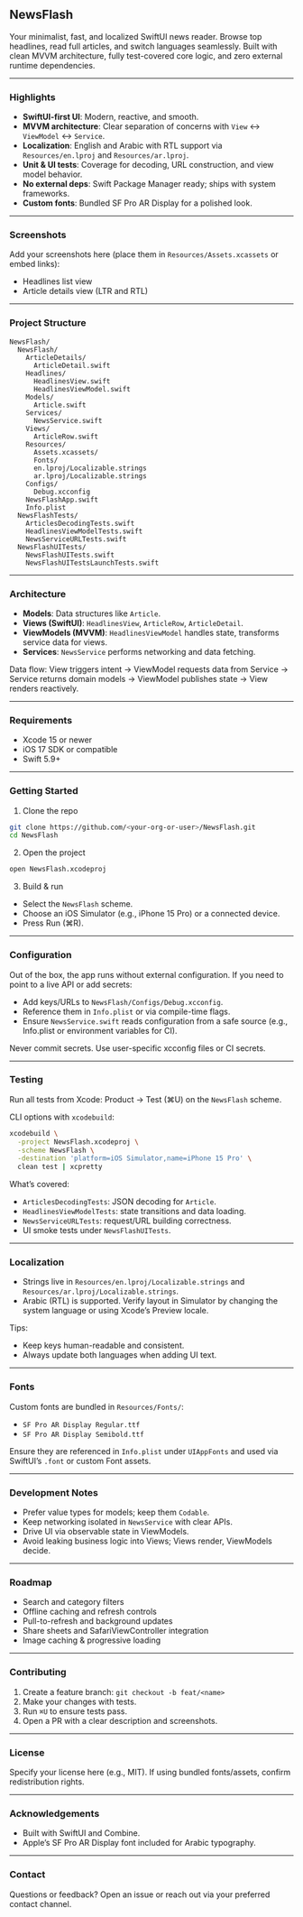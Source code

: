 ## NewsFlash

Your minimalist, fast, and localized SwiftUI news reader. Browse top headlines, read full articles, and switch languages seamlessly. Built with clean MVVM architecture, fully test-covered core logic, and zero external runtime dependencies.

---

### Highlights

- **SwiftUI-first UI**: Modern, reactive, and smooth.
- **MVVM architecture**: Clear separation of concerns with `View` ↔ `ViewModel` ↔ `Service`.
- **Localization**: English and Arabic with RTL support via `Resources/en.lproj` and `Resources/ar.lproj`.
- **Unit & UI tests**: Coverage for decoding, URL construction, and view model behavior.
- **No external deps**: Swift Package Manager ready; ships with system frameworks.
- **Custom fonts**: Bundled SF Pro AR Display for a polished look.

---

### Screenshots

Add your screenshots here (place them in `Resources/Assets.xcassets` or embed links):

- Headlines list view
- Article details view (LTR and RTL)

---

### Project Structure

```text
NewsFlash/
  NewsFlash/
    ArticleDetails/
      ArticleDetail.swift
    Headlines/
      HeadlinesView.swift
      HeadlinesViewModel.swift
    Models/
      Article.swift
    Services/
      NewsService.swift
    Views/
      ArticleRow.swift
    Resources/
      Assets.xcassets/
      Fonts/
      en.lproj/Localizable.strings
      ar.lproj/Localizable.strings
    Configs/
      Debug.xcconfig
    NewsFlashApp.swift
    Info.plist
  NewsFlashTests/
    ArticlesDecodingTests.swift
    HeadlinesViewModelTests.swift
    NewsServiceURLTests.swift
  NewsFlashUITests/
    NewsFlashUITests.swift
    NewsFlashUITestsLaunchTests.swift
```

---

### Architecture

- **Models**: Data structures like `Article`.
- **Views (SwiftUI)**: `HeadlinesView`, `ArticleRow`, `ArticleDetail`.
- **ViewModels (MVVM)**: `HeadlinesViewModel` handles state, transforms service data for views.
- **Services**: `NewsService` performs networking and data fetching.

Data flow: View triggers intent → ViewModel requests data from Service → Service returns domain models → ViewModel publishes state → View renders reactively.

---

### Requirements

- Xcode 15 or newer
- iOS 17 SDK or compatible
- Swift 5.9+

---

### Getting Started

1) Clone the repo

```bash
git clone https://github.com/<your-org-or-user>/NewsFlash.git
cd NewsFlash
```

2) Open the project

```bash
open NewsFlash.xcodeproj
```

3) Build & run

- Select the `NewsFlash` scheme.
- Choose an iOS Simulator (e.g., iPhone 15 Pro) or a connected device.
- Press Run (⌘R).

---

### Configuration

Out of the box, the app runs without external configuration. If you need to point to a live API or add secrets:

- Add keys/URLs to `NewsFlash/Configs/Debug.xcconfig`.
- Reference them in `Info.plist` or via compile-time flags.
- Ensure `NewsService.swift` reads configuration from a safe source (e.g., Info.plist or environment variables for CI).

Never commit secrets. Use user-specific xcconfig files or CI secrets.

---

### Testing

Run all tests from Xcode: Product → Test (⌘U) on the `NewsFlash` scheme.

CLI options with `xcodebuild`:

```bash
xcodebuild \
  -project NewsFlash.xcodeproj \
  -scheme NewsFlash \
  -destination 'platform=iOS Simulator,name=iPhone 15 Pro' \
  clean test | xcpretty
```

What’s covered:

- `ArticlesDecodingTests`: JSON decoding for `Article`.
- `HeadlinesViewModelTests`: state transitions and data loading.
- `NewsServiceURLTests`: request/URL building correctness.
- UI smoke tests under `NewsFlashUITests`.

---

### Localization

- Strings live in `Resources/en.lproj/Localizable.strings` and `Resources/ar.lproj/Localizable.strings`.
- Arabic (RTL) is supported. Verify layout in Simulator by changing the system language or using Xcode’s Preview locale.

Tips:

- Keep keys human-readable and consistent.
- Always update both languages when adding UI text.

---

### Fonts

Custom fonts are bundled in `Resources/Fonts/`:

- `SF Pro AR Display Regular.ttf`
- `SF Pro AR Display Semibold.ttf`

Ensure they are referenced in `Info.plist` under `UIAppFonts` and used via SwiftUI’s `.font` or custom Font assets.

---

### Development Notes

- Prefer value types for models; keep them `Codable`.
- Keep networking isolated in `NewsService` with clear APIs.
- Drive UI via observable state in ViewModels.
- Avoid leaking business logic into Views; Views render, ViewModels decide.

---

### Roadmap

- Search and category filters
- Offline caching and refresh controls
- Pull-to-refresh and background updates
- Share sheets and SafariViewController integration
- Image caching & progressive loading

---

### Contributing

1. Create a feature branch: `git checkout -b feat/<name>`
2. Make your changes with tests.
3. Run `⌘U` to ensure tests pass.
4. Open a PR with a clear description and screenshots.

---

### License

Specify your license here (e.g., MIT). If using bundled fonts/assets, confirm redistribution rights.

---

### Acknowledgements

- Built with SwiftUI and Combine.
- Apple’s SF Pro AR Display font included for Arabic typography.

---

### Contact

Questions or feedback? Open an issue or reach out via your preferred contact channel.



